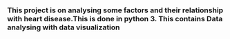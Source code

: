 ### This project is on analysing some factors and their relationship with heart disease.This is done in python 3. This contains Data analysing with data visualization
